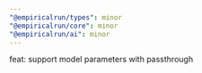 ```yaml
---
"@empiricalrun/types": minor
"@empiricalrun/core": minor
"@empiricalrun/ai": minor
---
```


feat: support model parameters with passthrough
